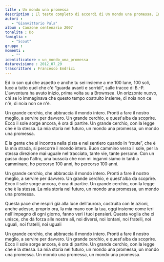 ```yaml
--- 
title : Un mondo una promessa
description : Il testo completo di accordi di Un mondo una promessa. Inseriscila nel tuo canzoniere!
autori : 
   - "Gianvittorio Pula"
album : Canzone centenario 2007
tonalita : Do
famiglia : 
   - "Scout"
gruppo : 
momenti : 
   - ""
identificatore : un_mondo_una_promessa
datarevisione : 2012_07_29
trascrittore : Francesco Endrici
--- 
```




Ed io son qui che aspetto
e anche tu sei insieme a me 
100 lune, 100 soli, luce a tutto quel che c'è 
“guarda avanti e sorridi”, sulle tracce di B.-P. 
L'avventura ha avuto inizio,
prima volta su a Brownsea.
Un orizzonte nuovo, chi se lo immaginava che
questo tempo costruito insieme,
di noia non ce n'è, di noia non ce n'è.


Un grande cerchio, 
che abbraccia il mondo intero. 
Pronti a fare il nostro meglio, 
a servire per davvero. 
Un grande cerchio, 
e quest'alba da scoprire. 
Ecco il sole sorge ancora,
è ora di partire.
Un grande cerchio, 
con la legge che è la stessa. 
La mia storia nel futuro, 
un mondo una promessa,
un mondo una promessa.       


E la gente che si incontra
nella pista e nel sentiero 
quando in “route”, che è la mia strada,
si percorre il mondo intero. 
Buon cammino verso il sole,
per la stessa direzione
mai uguale nel tracciato, tante vie, tante persone.
Con un passo dopo l'altro,
una bussola che non mi inganni
siamo in tanti a camminare,
ho percorso 100 anni, ho percorso 100 anni. 


Un grande cerchio, 
che abbraccia il mondo intero. 
Pronti a fare il nostro meglio, 
a servire per davvero. 
Un grande cerchio, 
e quest'alba da scoprire. 
Ecco il sole sorge ancora,
è ora di partire.
Un grande cerchio, 
con la legge che è la stessa. 
La mia storia nel futuro, 
un mondo una promessa,
un mondo una promessa.       


Questa pace che respiri già alla luce dell'aurora, 
costruita con le azioni, anche adesso, proprio ora, 
la mia mano con la tua, oggi insieme come ieri
nell'impegno di ogni giorno,
fanno veri i tuoi pensieri.
Questa voglia che ci unisce,
che dà forza alle nostre ali,
noi diversi, noi lontani, 
noi fratelli, noi uguali, noi fratelli, noi uguali


Un grande cerchio, 
che abbraccia il mondo intero. 
Pronti a fare il nostro meglio, 
a servire per davvero. 
Un grande cerchio, 
e quest'alba da scoprire. 
Ecco il sole sorge ancora,
è ora di partire.
Un grande cerchio, 
con la legge che è la stessa. 
La mia storia nel futuro, 
un mondo una promessa,
un mondo una promessa. 
Un mondo una promessa,
un mondo una promessa.        


